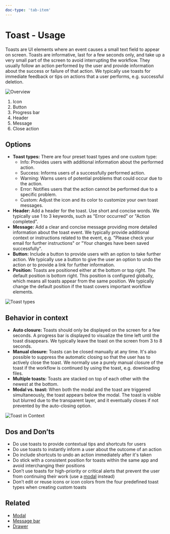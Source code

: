 ```yaml
---
doc-type: 'tab-item'
---
```


# Toast - Usage

Toasts are UI elements where an event causes a small text field to appear on screen. Toasts are informative, last for a few seconds only, and take up a very small part of the screen to avoid interrupting the workflow. They usually follow an action performed by the user and provide information about the success or failure of that action. We typically use toasts for immediate feedback or tips on actions that a user performs, e.g. successful deletion.

![Overview](https://www.figma.com/design/wEptRgAezDU1z80Cn3eZ0o/iX-Pattern-Illustrations?node-id=2550-58743&t=LITgbzwcgm87dQXa-4)

1. Icon
2. Button
3. Progress bar
4. Header
5. Message
6. Close action

## Options

- **Toast types:** There are four preset toast types and one custom type:
  - Info: Provides users with additional information about the performed action.
  - Success: Informs users of a successfully performed action.
  - Warning: Warns users of potential problems that could occur due to the action.
  - Error: Notifies users that the action cannot be performed due to a specific problem.
  - Custom: Adjust the icon and its color to customize your own toast messages.
- **Header:** Add a header for the toast. Use short and concise words. We typically use 1 to 3 keywords, such as "Error occurred" or "Action completed".
- **Message:** Add a clear and concise message providing more detailed information about the toast event. We typically provide additional context or instructions related to the event, e.g. "Please check your email for further instructions" or "Your changes have been saved successfully".
- **Button:** Include a button to provide users with an option to take further action. We typically use a button to give the user an option to undo the action or to provide a link for further information.
- **Position:** Toasts are positioned either at the bottom or top right. The default position is bottom right. This position is configured globally, which means all toasts appear from the same position. We typically change the default position if the toast covers important workflow elements.

![Toast types](https://www.figma.com/design/wEptRgAezDU1z80Cn3eZ0o/iX-Pattern-Illustrations?node-id=2552-64766&t=VfiuoHWd1VYl1GYb-4)

## Behavior in context

- **Auto closure:** Toasts should only be displayed on the screen for a few seconds. A progress bar is displayed to visualize the time left until the toast disappears. We typically leave the toast on the screen from 3 to 8 seconds.
- **Manual closure:** Toasts can be closed manually at any time. It's also possible to suppress the automatic closing so that the user has to actively close the toast. We normally use a purely manual closure of the toast if the workflow is continued by using the toast, e.g. downloading files.
- **Multiple toasts:** Toasts are stacked on top of each other with the newest at the bottom.
- **Modal vs. toast:** When both the modal and the toast are triggered simultaneously, the toast appears below the modal. The toast is visible but blurred due to the transparent layer, and it eventually closes if not prevented by the auto-closing option.

![Toast in Context](https://www.figma.com/design/wEptRgAezDU1z80Cn3eZ0o/iX-Pattern-Illustrations?node-id=2589-2697&t=Ysb6WohsxOfZv2ls-4)

## Dos and Don’ts

- Do use toasts to provide contextual tips and shortcuts for users
- Do use toasts to instantly inform a user about the outcome of an action
- Do include shortcuts to undo an action immediately after it's taken
- Do stick with a consistent position for toasts within the same app and avoid interchanging their positions
- Don’t use toasts for high-priority or critical alerts that prevent the user from continuing their work (use a [modal](../messagebar) instead)
- Don’t edit or reuse icons or icon colors from the four predefined toast types when creating custom toasts

## Related

- [Modal](../modal)
- [Message bar](../messagebar)
- [Drawer](./../../legacy/drawer)
